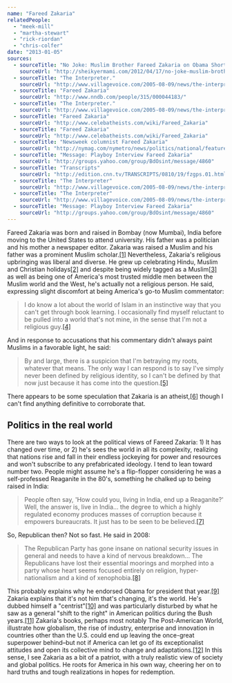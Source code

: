 ```yaml
---
name: "Fareed Zakaria"
relatedPeople:
  - "meek-mill"
  - "martha-stewart"
  - "rick-riordan"
  - "chris-colfer"
date: "2013-01-05"
sources:
  - sourceTitle: "No Joke: Muslim Brother Fareed Zakaria on Obama Short List For Secretary of State?"
    sourceUrl: "http://sheikyermami.com/2012/04/17/no-joke-muslim-brother-fareed-zakaria-on-obama-short-list-for-secretary-of-state/"
  - sourceTitle: "The Interpreter."
    sourceUrl: "http://www.villagevoice.com/2005-08-09/news/the-interpreter/"
  - sourceTitle: "Fareed Zakaria"
    sourceUrl: "http://www.nndb.com/people/315/000044183/"
  - sourceTitle: "The Interpreter."
    sourceUrl: "http://www.villagevoice.com/2005-08-09/news/the-interpreter/"
  - sourceTitle: "Fareed Zakaria"
    sourceUrl: "http://www.celebatheists.com/wiki/Fareed_Zakaria"
  - sourceTitle: "Fareed Zakaria"
    sourceUrl: "http://www.celebatheists.com/wiki/Fareed_Zakaria"
  - sourceTitle: "Newsweek columnist Fareed Zakaria"
    sourceUrl: "http://nymag.com/nymetro/news/politics/national/features/n_8621/"
  - sourceTitle: "Message: Playboy Interview Fareed Zakaria"
    sourceUrl: "http://groups.yahoo.com/group/BdOsint/message/4860"
  - sourceTitle: "Transcripts"
    sourceUrl: "http://edition.cnn.tv/TRANSCRIPTS/0810/19/fzgps.01.html"
  - sourceTitle: "The Interpreter"
    sourceUrl: "http://www.villagevoice.com/2005-08-09/news/the-interpreter/2/"
  - sourceTitle: "The Interpreter"
    sourceUrl: "http://www.villagevoice.com/2005-08-09/news/the-interpreter/2/"
  - sourceTitle: "Message: Playboy Interview Fareed Zakaria"
    sourceUrl: "http://groups.yahoo.com/group/BdOsint/message/4860"
---
```


Fareed Zakaria was born and raised in Bombay (now Mumbai), India before moving to the United States to attend university. His father was a politician and his mother a newspaper editor. Zakaria was raised a Muslim and his father was a prominent Muslim scholar.<a class="source-citation" href="http://sheikyermami.com/2012/04/17/no-joke-muslim-brother-fareed-zakaria-on-obama-short-list-for-secretary-of-state/" title="No Joke: Muslim Brother Fareed Zakaria on Obama Short List For Secretary of State?">[1]</a> Nevertheless, Zakaria's religious upbringing was liberal and diverse. He grew up celebrating Hindu, Muslim and Christian holidays<a class="source-citation" href="http://www.villagevoice.com/2005-08-09/news/the-interpreter/" title="The Interpreter.">[2]</a> and despite being widely tagged as a Muslim<a class="source-citation" href="http://www.nndb.com/people/315/000044183/" title="Fareed Zakaria">[3]</a> as well as being one of America's most trusted middle men between the Muslim world and the West, he's actually not a religious person. He said, expressing slight discomfort at being America's go-to Muslim commentator:

>I do know a lot about the world of Islam in an instinctive way that you can't get through book learning. I occasionally find myself reluctant to be pulled into a world that's not mine, in the sense that I'm not a religious guy.<a class="source-citation" href="http://www.villagevoice.com/2005-08-09/news/the-interpreter/" title="The Interpreter.">[4]</a>

And in response to accusations that his commentary didn't always paint Muslims in a favorable light, he said:

>By and large, there is a suspicion that I'm betraying my roots, whatever that means. The only way I can respond is to say I've simply never been defined by religious identity, so I can't be defined by that now just because it has come into the question.<a class="source-citation" href="http://www.celebatheists.com/wiki/Fareed_Zakaria" title="Fareed Zakaria">[5]</a>

There appears to be some speculation that Zakaria is an atheist,<a class="source-citation" href="http://www.celebatheists.com/wiki/Fareed_Zakaria" title="Fareed Zakaria">[6]</a> though I can't find anything definitive to corroborate that.


## Politics in the real world

There are two ways to look at the political views of Fareed Zakaria: 1) It has changed over time, or 2) he's sees the world in all its complexity, realizing that nations rise and fall in their endless jockeying for power and resources and won't subscribe to any prefabricated ideology. I tend to lean toward number two. People might assume he's a flip-flopper considering he was a self-professed Reaganite in the 80's, something he chalked up to being raised in India:

>People often say, 'How could you, living in India, end up a Reaganite?' Well, the answer is, live in India… the degree to which a highly regulated economy produces masses of corruption because it empowers bureaucrats. It just has to be seen to be believed.<a class="source-citation" href="http://nymag.com/nymetro/news/politics/national/features/n_8621/" title="Newsweek columnist Fareed Zakaria">[7]</a>

So, Republican then? Not so fast. He said in 2008:

>The Republican Party has gone insane on national security issues in general and needs to have a kind of nervous breakdown… The Republicans have lost their essential moorings and morphed into a party whose heart seems focused entirely on religion, hyper-nationalism and a kind of xenophobia.<a class="source-citation" href="http://groups.yahoo.com/group/BdOsint/message/4860" title="Message: Playboy Interview Fareed Zakaria">[8]</a>

This probably explains why he endorsed Obama for president that year.<a class="source-citation" href="http://edition.cnn.tv/TRANSCRIPTS/0810/19/fzgps.01.html" title="Transcripts">[9]</a> Zakaria explains that it's not him that's changing, it's the world. He's dubbed himself a "centrist"<a class="source-citation" href="http://www.villagevoice.com/2005-08-09/news/the-interpreter/2/" title="The Interpreter">[10]</a> and was particularly disturbed by what he saw as a general "shift to the right" in American politics during the Bush years.<a class="source-citation" href="http://www.villagevoice.com/2005-08-09/news/the-interpreter/2/" title="The Interpreter">[11]</a> Zakaria's books, perhaps most notably The Post-American World, illustrate how globalism, the rise of industry, enterprise and innovation in countries other than the U.S. could end up leaving the once-great superpower behind–but not if America can let go of its exceptionalist attitudes and open its collective mind to change and adaptations.<a class="source-citation" href="http://groups.yahoo.com/group/BdOsint/message/4860" title="Message: Playboy Interview Fareed Zakaria">[12]</a> In this sense, I see Zakaria as a bit of a patriot, with a truly realistic view of society and global politics. He roots for America in his own way, cheering her on to hard truths and tough realizations in hopes for redemption.
